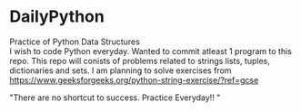 # DailyPython
Practice of Python Data Structures </br>
I wish to code Python everyday. Wanted to commit atleast 1 program to this repo.
This repo will conists of problems related to strings lists, tuples, dictionaries and sets. 
I am planning to solve exercises from https://www.geeksforgeeks.org/python-string-exercise/?ref=gcse

"There are no shortcut to success. Practice Everyday!! "
